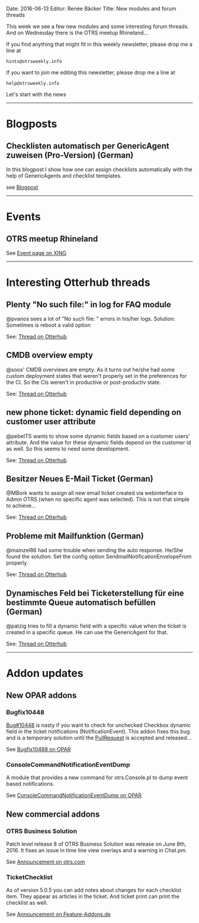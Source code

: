 Date: 2016-06-13
Editor: Renée Bäcker
Title: New modules and forum threads


This week we see a few new modules and some interesting forum threads. And on Wednesday there is
the OTRS meetup Rhineland...

If you find anything that
might fit in this weekly newsletter, please drop me a line at

`hints@otrsweekly.info`

If you want to join me editing this newsletter, please drop me a line at

`help@otrsweekly.info`

Let's start with the news

<hr>

# Blogposts

## Checklisten automatisch per GenericAgent zuweisen (Pro-Version)  (German)

In this blogpost I show how one can assign checklists automatically with the help of GenericAgents and checklist templates.

see [Blogpost](http://blog.feature-addons.de/2016-06-10-checklist-pro-generic-agent)

<hr>

# Events

## OTRS meetup Rhineland

See [Event page on XING](https://www.xing.com/events/29-otrs-community-treffen-rheinland-1682276)

<hr>

# Interesting Otterhub threads

## Plenty "No such file:" in log for FAQ module

@pvanos sees a lot of "No such file: " errors in his/her logs. Solution: Sometimes is reboot a valid option

See: [Thread on Otterhub](http://forums.otterhub.org/viewtopic.php?f=62&t=32557)

## CMDB overview empty

@soos' CMDB overviews are empty. As it turns out he/she had some custom deployment states that weren't
properly set in the preferences for the CI. So the CIs weren't in productive or post-productiv state.

See: [Thread on Otterhub](http://forums.otterhub.org/viewtopic.php?f=62&t=32564)

## new phone ticket: dynamic field depending on customer user attribute

@pebeITS wants to show some dynamic fields based on a customer users' attribute. And the value for these
dynamic fields depend on the customer id as well. So this seems to need some development.

See: [Thread on Otterhub](http://forums.otterhub.org/viewtopic.php?f=62&t=32548&p=132660)

## Besitzer Neues E-Mail Ticket (German)

@MBork wants to assign all new email ticket created via webinterface to Admin OTRS (when no specific agent
was selected). This is not that simple to achieve...

See: [Thread on Otterhub](http://forums.otterhub.org/viewtopic.php?f=34&t=32539)

## Probleme mit Mailfunktion (German)

@mainzel86 had some trouble when sending the auto response. He/She found the solution: Set the config option
SendmailNotificationEnvelopeFrom properly.

See: [Thread on Otterhub](http://forums.otterhub.org/viewtopic.php?f=35&t=32585)

## Dynamisches Feld bei Ticketerstellung für eine bestimmte Queue automatisch befüllen (German)

@patzig tries to fill a dynamic field with a specific value when the ticket is created in a specific queue.
He can use the GenericAgent for that.

See: [Thread on Otterhub](http://forums.otterhub.org/viewtopic.php?f=35&t=32569)

<hr>

# Addon updates

## New OPAR addons

### Bugfix10448

[Bug#10448](http://bugs.otrs.org/show_bug.cgi?id=10448) is nasty if you want to check for unchecked Checkbox dynamic field
in the ticket notifications (NotificationEvent). This addon fixes this bug and is a temporary solution until the
[PullRequest]() is accepted and released...

See [Bugfix10488 on OPAR](http://opar.perl-services.de/dist/Bugfix10448)

### ConsoleCommandNotificationEventDump

A module that provides a new command for otrs.Console.pl to dump event based notifications.

See [ConsoleCommandNotificationEventDump on OPAR](http://opar.perl-services.de/dist/ConsoleCommandNotificationEventDump)

## New commercial addons

### OTRS Business Solution

Patch level release 8 of OTRS Business Solution was release on June 8th, 2016. It fixes an issue in time line view overlays and
a warning in Chat.pm.

See [Announcement on otrs.com](https://www.otrs.com/release-notes-otrs-business-solution-5-patch-level-8/)

### TicketChecklist

As of version 5.0.5 you can add notes about changes for each checklist item. They appear as articles in the ticket. And
ticket print can print the checklist as well.

See [Announcement on Feature-Addons.de](http://blog.feature-addons.de/2016-06-13-checklist-pro-neue-features-5-0-5)
